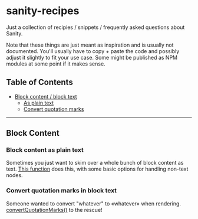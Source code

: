 # sanity-recipes

Just a collection of recipies / snippets / frequently asked questions about Sanity.

Note that these things are just meant as inspiration and is usually not documented. You'll usually have to copy + paste the code and possibly adjust it slightly to fit your use case. Some might be published as NPM modules at some point if it makes sense.

## Table of Contents

- [Block content / block text](#block-content)
  - [As plain text](#block-content-as-plain-text)
  - [Convert quotation marks](#convert-quotation-marks-in-block-text)

---

## Block Content

### Block content as plain text

Sometimes you just want to skim over a whole bunch of block content as text. [This function](snippets/blocksToText.js) does this, with some basic options for handling non-text nodes.

### Convert quotation marks in block text

Someone wanted to convert "whatever" to «whatever» when rendering. [convertQuotationMarks()](snippets/convertQuotationMarks.js) to the rescue!
